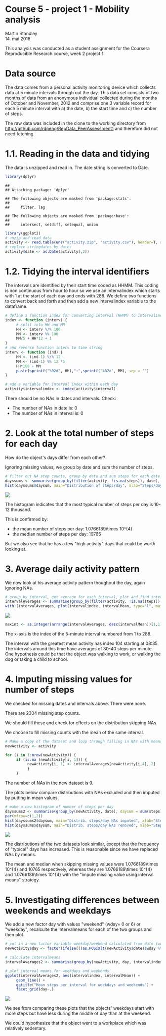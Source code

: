 # Course 5 - project 1 - Mobility analysis
Martin Standley  
14. mai 2016  

This analysis was conducted as a student assignment for the Coursera Reproducible
Research course, week 2 project 1.

# Data source

The data comes from a personal activity monitoring device which collects data at 5 minute
intervals through out the day. This data set consists of two months of data from an anonymous
individual collected during the months of October and November, 2012 and
comprise one 3 variable record for each 5 minute interval with
a) the date, b) the start time and c) the number of steps.

The raw data was included in the clone to the working directory from 
http://github.com/rdpeng/RepData_PeerAssessment1 and therefore did not need fetching.

# 1.1. Reading in the data and tidying

The data is unzipped and read in. The date string is converted to Date.



```r
library(dplyr)
```

```
## 
## Attaching package: 'dplyr'
```

```
## The following objects are masked from 'package:stats':
## 
##     filter, lag
```

```
## The following objects are masked from 'package:base':
## 
##     intersect, setdiff, setequal, union
```

```r
library(ggplot2)
# unzip and read data
activity <- read.table(unz("activity.zip", "activity.csv"), header=T, sep=",", stringsAsFactors=FALSE)
# replace stringdates by dates
activity$date <- as.Date(activity[,2])
```

# 1.2. Tidying the interval identifiers
The intervals are identified by their start time coded as HHMM. This coding
is non continuous from hour to hour so we use an intervalindex
which starts with 1 at the start of each day and ends with 288.
We define two functions to convert back and forth and then
add a new intervalindex variable to the dataframe.
 

```r
# define a function index for converting interval (HHMM) to intervalIndex (1:288)
index <- function (interv) {
     # split into HH and MM
     HH <- interv %/% 100
     MM <- interv %% 100
     MM/5 + HH*12 + 1
}
# and reverse function interv to time string
interv <- function (ind) {
     HH <- (ind-1) %/% 12
     MM <- (ind-1) %% 12 *5
     HH*100 + MM
     paste(sprintf("%02d", HH),":",sprintf("%02d", MM), sep = "")
}

# add a variable for interval index within each day
activity$intervalindex <- index(activity$interval)
```

There should be no NAs in dates and intervals. Check:

 * The number of NAs in date is: 0
 * The number of NAs in interval is: 0
 
# 2. Look at the total number of steps for each day
How do the object's days differ from each other?

Ignoring missing values, we group by date and sum the number of steps. 

```r
# filter out NA step counts, group by date and sum steps for each date
dayssums <- summarise(group_by(filter(activity, !is.na(steps)), date), daysum = sum(steps))
hist(dayssums$daysum, main="Distribution of steps/day", xlab="Steps/day", breaks=10)
```

![](PA1_template_files/figure-html/unnamed-chunk-3-1.png)<!-- -->

The histogram indicates that the most typical number of steps per day is 10-12 thousand.

This is confirmed by:

 - the mean number of steps per day: 1.0766189\times 10^{4}
 - the median number of steps per day: 10765
 
But we also see that he has a few "high activity" days that could be worth looking at.

# 3. Average daily activity pattern

We now look at his average activity pattern thoughout the day, again ignoring NAs.



```r
# group by interval, get average for each interval, plot and find interval with biggest mean
intervalAverages <- summarise(group_by(filter(activity, !is.na(steps)), intervalindex), intervalMean = mean(steps))
with (intervalAverages, plot(intervalindex, intervalMean, type="l", main="Average steps vs. intervalindex"))
```

![](PA1_template_files/figure-html/unnamed-chunk-4-1.png)<!-- -->

```r
maxint <- as.integer(arrange(intervalAverages, desc(intervalMean))[1,1])
```

The x-axis is the index of the 5-minute interval numbered from 1 to 288.



The interval with the greatest mean activity has index 104 starting at
08:35. The intervals around this time have averages of 30-40 steps
per minute. 
One hypothesis could be that the object was walking to work,
or walking the dog or taking a child to school.

# 4. Imputing missing values for number of steps

We checked for missing dates and intervals above. There were none.

There are 2304 missing step counts.

We should fill these and check for effects on the distribution skipping NAs.

We choose to fill missing counts with the mean of the same interval.



```r
# Make a copy of the dataset and loop through filling in NAs with means
newActivity <- activity

for (i in 1:nrow(newActivity)) {
     if (is.na (newActivity[i, 1])) {
          newActivity[i, 1] <- intervalAverages[newActivity[i,4], 2]
          } 
     }
```

The number of NAs in the new dataset is 0.

The plots below compare distributions with NAs excluded and then imputed
by putting in mean values.


```r
# make a new histogram of number of steps per day
dayssums2 <- summarise(group_by(newActivity, date), daysum = sum(steps))
par(mfrow=c(1,2))
hist(dayssums2$daysum, main="Distrib. steps/day NAs imputed", xlab="Steps/day" )
hist(dayssums$daysum, main="Distrib. steps/day NAs removed", xlab="Steps/day")
```

![](PA1_template_files/figure-html/unnamed-chunk-6-1.png)<!-- -->

The distributions of the two datasets look similar, except that the frequency of
"typical" days has increased. This is reasonable since we have replaced NAs by
means.

The mean and median when skipping missing values were 1.0766189\times 10^{4} 
and 10765 respectively, whereas they are
1.0766189\times 10^{4} and 1.0766189\times 10^{4} with the 
"impute missing value using interval means" strategy.

# 5. Investigating differences between weekends and weekdays

We add a new factor day with values "weekend" (wday= 0 or 6) or "weekday",
recalculte the intervalmeans for each of the two groups and then plot.


```r
# put in a new factor variable weekday/weekend calculated from date (wday= 0 or 6 is weekend)
newActivity$day <- factor(ifelse(((as.POSIXlt(newActivity$date)$wday %% 6) == 0),"weekend", "weekday"))

# calculate intervalmeans
intervalAverages2 <- summarise(group_by(newActivity, day, intervalindex), intervalMean = mean(steps))

# plot interval means for weekdays and weekends
ggplot(intervalAverages2, aes(intervalindex, intervalMean)) +
     geom_line() +
     ggtitle("Mean steps per interval for weekdays and weekends") +
     facet_grid(day~.)
```

![](PA1_template_files/figure-html/unnamed-chunk-7-1.png)<!-- -->

We see from comparing these plots that the objects' weekdays start with more steps
but have less during the middle of day than at the weekend.

We could hypothesize that the object went to a workplace which was relatively sedentary.
